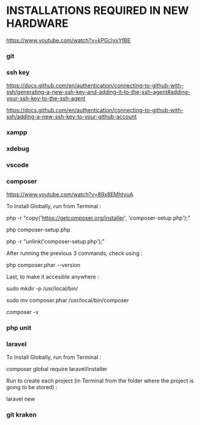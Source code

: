 # INSTALLATIONS REQUIRED IN NEW HARDWARE
https://www.youtube.com/watch?v=kPGcIyxYfBE

### git

### ssh key
https://docs.github.com/en/authentication/connecting-to-github-with-ssh/generating-a-new-ssh-key-and-adding-it-to-the-ssh-agent#adding-your-ssh-key-to-the-ssh-agent

https://docs.github.com/en/authentication/connecting-to-github-with-ssh/adding-a-new-ssh-key-to-your-github-account


### xampp


### xdebug


### vscode


### composer
https://www.youtube.com/watch?v=89x8EMhtyuA

To Install Globally, run from Terminal :

php -r "copy('https://getcomposer.org/installer', 'composer-setup.php');"

php composer-setup.php

php -r "unlink('composer-setup.php');"

After running the previous 3 commands, check using :

php composer.phar --version

Last, to make it accesible anywhere :

sudo mkdir -p /usr/local/bin/

sudo mv composer.phar /usr/local/bin/composer

composer -v


### php unit


### laravel
To Install Globally, run from Terminal :

composer global require laravel/installer

Run to create each project (in Terminal from the folder where the project is going to be stored) :

laravel new <project name>


### git kraken
